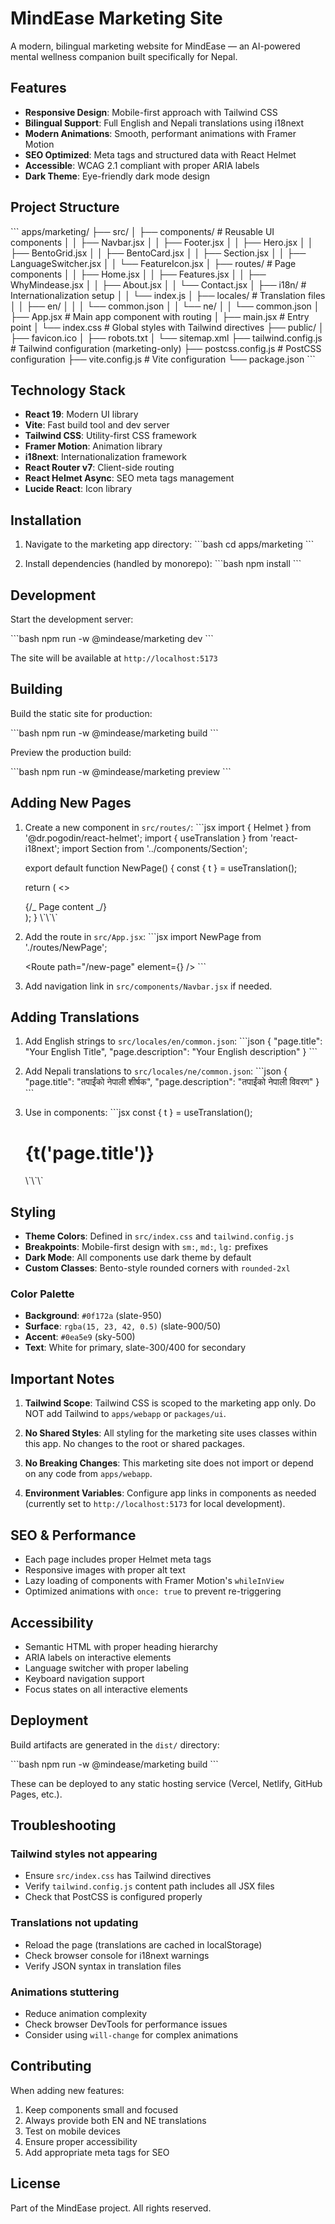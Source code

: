 # MindEase Marketing Site

A modern, bilingual marketing website for MindEase — an AI-powered mental wellness companion built specifically for Nepal.

## Features

- **Responsive Design**: Mobile-first approach with Tailwind CSS
- **Bilingual Support**: Full English and Nepali translations using i18next
- **Modern Animations**: Smooth, performant animations with Framer Motion
- **SEO Optimized**: Meta tags and structured data with React Helmet
- **Accessible**: WCAG 2.1 compliant with proper ARIA labels
- **Dark Theme**: Eye-friendly dark mode design

## Project Structure

\`\`\`
apps/marketing/
├── src/
│ ├── components/ # Reusable UI components
│ │ ├── Navbar.jsx
│ │ ├── Footer.jsx
│ │ ├── Hero.jsx
│ │ ├── BentoGrid.jsx
│ │ ├── BentoCard.jsx
│ │ ├── Section.jsx
│ │ ├── LanguageSwitcher.jsx
│ │ └── FeatureIcon.jsx
│ ├── routes/ # Page components
│ │ ├── Home.jsx
│ │ ├── Features.jsx
│ │ ├── WhyMindease.jsx
│ │ ├── About.jsx
│ │ └── Contact.jsx
│ ├── i18n/ # Internationalization setup
│ │ └── index.js
│ ├── locales/ # Translation files
│ │ ├── en/
│ │ │ └── common.json
│ │ └── ne/
│ │ └── common.json
│ ├── App.jsx # Main app component with routing
│ ├── main.jsx # Entry point
│ └── index.css # Global styles with Tailwind directives
├── public/
│ ├── favicon.ico
│ ├── robots.txt
│ └── sitemap.xml
├── tailwind.config.js # Tailwind configuration (marketing-only)
├── postcss.config.js # PostCSS configuration
├── vite.config.js # Vite configuration
└── package.json
\`\`\`

## Technology Stack

- **React 19**: Modern UI library
- **Vite**: Fast build tool and dev server
- **Tailwind CSS**: Utility-first CSS framework
- **Framer Motion**: Animation library
- **i18next**: Internationalization framework
- **React Router v7**: Client-side routing
- **React Helmet Async**: SEO meta tags management
- **Lucide React**: Icon library

## Installation

1. Navigate to the marketing app directory:
   \`\`\`bash
   cd apps/marketing
   \`\`\`

2. Install dependencies (handled by monorepo):
   \`\`\`bash
   npm install
   \`\`\`

## Development

Start the development server:

\`\`\`bash
npm run -w @mindease/marketing dev
\`\`\`

The site will be available at `http://localhost:5173`

## Building

Build the static site for production:

\`\`\`bash
npm run -w @mindease/marketing build
\`\`\`

Preview the production build:

\`\`\`bash
npm run -w @mindease/marketing preview
\`\`\`

## Adding New Pages

1. Create a new component in `src/routes/`:
   \`\`\`jsx
   import { Helmet } from '@dr.pogodin/react-helmet';
   import { useTranslation } from 'react-i18next';
   import Section from '../components/Section';

   export default function NewPage() {
   const { t } = useTranslation();

   return (
   <>
   <Helmet>
   <title>MindEase — Page Title</title>
   <meta name="description" content="Page description" />
   </Helmet>
   <Section>
   {/_ Page content _/}
   </Section>
   </>
   );
   }
   \`\`\`

2. Add the route in `src/App.jsx`:
   \`\`\`jsx
   import NewPage from './routes/NewPage';

   <Route path="/new-page" element={<NewPage />} />
   \`\`\`

3. Add navigation link in `src/components/Navbar.jsx` if needed.

## Adding Translations

1. Add English strings to `src/locales/en/common.json`:
   \`\`\`json
   {
   "page.title": "Your English Title",
   "page.description": "Your English description"
   }
   \`\`\`

2. Add Nepali translations to `src/locales/ne/common.json`:
   \`\`\`json
   {
   "page.title": "तपाईंको नेपाली शीर्षक",
   "page.description": "तपाईंको नेपाली विवरण"
   }
   \`\`\`

3. Use in components:
   \`\`\`jsx
   const { t } = useTranslation();
   <h1>{t('page.title')}</h1>
   \`\`\`

## Styling

- **Theme Colors**: Defined in `src/index.css` and `tailwind.config.js`
- **Breakpoints**: Mobile-first design with `sm:`, `md:`, `lg:` prefixes
- **Dark Mode**: All components use dark theme by default
- **Custom Classes**: Bento-style rounded corners with `rounded-2xl`

### Color Palette

- **Background**: `#0f172a` (slate-950)
- **Surface**: `rgba(15, 23, 42, 0.5)` (slate-900/50)
- **Accent**: `#0ea5e9` (sky-500)
- **Text**: White for primary, slate-300/400 for secondary

## Important Notes

1. **Tailwind Scope**: Tailwind CSS is scoped to the marketing app only. Do NOT add Tailwind to `apps/webapp` or `packages/ui`.

2. **No Shared Styles**: All styling for the marketing site uses classes within this app. No changes to the root or shared packages.

3. **No Breaking Changes**: This marketing site does not import or depend on any code from `apps/webapp`.

4. **Environment Variables**: Configure app links in components as needed (currently set to `http://localhost:5173` for local development).

## SEO & Performance

- Each page includes proper Helmet meta tags
- Responsive images with proper alt text
- Lazy loading of components with Framer Motion's `whileInView`
- Optimized animations with `once: true` to prevent re-triggering

## Accessibility

- Semantic HTML with proper heading hierarchy
- ARIA labels on interactive elements
- Language switcher with proper labeling
- Keyboard navigation support
- Focus states on all interactive elements

## Deployment

Build artifacts are generated in the `dist/` directory:

\`\`\`bash
npm run -w @mindease/marketing build
\`\`\`

These can be deployed to any static hosting service (Vercel, Netlify, GitHub Pages, etc.).

## Troubleshooting

### Tailwind styles not appearing

- Ensure `src/index.css` has Tailwind directives
- Verify `tailwind.config.js` content path includes all JSX files
- Check that PostCSS is configured properly

### Translations not updating

- Reload the page (translations are cached in localStorage)
- Check browser console for i18next warnings
- Verify JSON syntax in translation files

### Animations stuttering

- Reduce animation complexity
- Check browser DevTools for performance issues
- Consider using `will-change` for complex animations

## Contributing

When adding new features:

1. Keep components small and focused
2. Always provide both EN and NE translations
3. Test on mobile devices
4. Ensure proper accessibility
5. Add appropriate meta tags for SEO

## License

Part of the MindEase project. All rights reserved.
